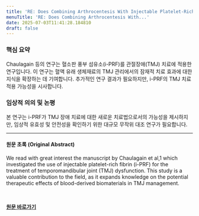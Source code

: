 ```yaml
---
title: 'RE: Does Combining Arthrocentesis With Injectable Platelet-Rich Fibrin Outperform Arthrocentesis or Injectable Platelet-Rich Fibrin Alone in Alleviating Pain and Improving Function in Temporomandibular Joint Dysfunction?'
menuTitle: 'RE: Does Combining Arthrocentesis With...'
date: 2025-07-03T11:41:28.184810
draft: false
---
```


### 핵심 요약

Chaulagain 등의 연구는 혈소판 풍부 섬유소(i-PRF)를 관절장애(TMJ) 치료에 적용한 연구입니다.  이 연구는 혈액 유래 생체재료의 TMJ 관리에서의 잠재적 치료 효과에 대한 지식을 확장하는 데 기여합니다.  추가적인 연구 결과가 필요하지만, i-PRF의 TMJ 치료 적용 가능성을 시사합니다.


### 임상적 의의 및 논평

본 연구는 i-PRF가 TMJ 장애 치료에 대한 새로운 치료법으로서의 가능성을 제시하지만,  임상적 유효성 및 안전성을 확인하기 위한 대규모 무작위 대조 연구가 필요합니다.


---

#### 원문 초록 (Original Abstract)
We read with great interest the manuscript by Chaulagain et al,1 which investigated the use of injectable platelet-rich fibrin (i-PRF) for the treatment of temporomandibular joint (TMJ) dysfunction. This study is a valuable contribution to the field, as it expands knowledge on the potential therapeutic effects of blood-derived biomaterials in TMJ management.

<br>

**[원문 바로가기](https://www.joms.org/article/S0278-2391(25)00191-0/fulltext?rss=yes)**

